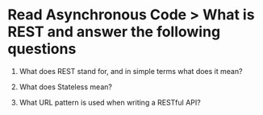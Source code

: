 # Read Asynchronous Code > What is REST and answer the following questions
1. What does REST stand for, and in simple terms what does it mean?

2. What does Stateless mean?

3. What URL pattern is used when writing a RESTful API?